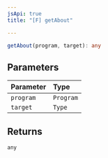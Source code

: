 ```yaml
---
jsApi: true
title: "[F] getAbout"

---
```

```ts
getAbout(program, target): any
```

## Parameters

| Parameter | Type |
| :------ | :------ |
| `program` | `Program` |
| `target` | `Type` |

## Returns

`any`
